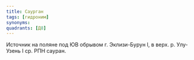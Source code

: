 ```yaml
---
title: Саурган
tags: [гидроним]
synonyms:
quadrants: [Д8]
---
```


Источник на поляне под ЮВ обрывом г. Эклизи-Бурун I, в верх. р. Улу-Узень I ср.
РПН сауран.
